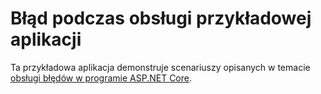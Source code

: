 # <a name="error-handling-sample-application"></a>Błąd podczas obsługi przykładowej aplikacji

Ta przykładowa aplikacja demonstruje scenariuszy opisanych w temacie [obsługi błędów w programie ASP.NET Core](https://docs.microsoft.com/aspnet/core/fundamentals/error-handling).
